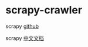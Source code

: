 # scrapy-crawler

scrapy [github](https://github.com/scrapy/scrapy)

scrapy [中文文档](https://www.osgeo.cn/scrapy/topics/media-pipeline.html)
